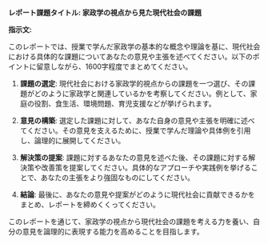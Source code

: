 **レポート課題タイトル: 家政学の視点から見た現代社会の課題**

**指示文:**

このレポートでは、授業で学んだ家政学の基本的な概念や理論を基に、現代社会における具体的な課題についてあなたの意見や主張を述べてください。以下のポイントに留意しながら、1600字程度でまとめてください。

1. **課題の選定**: 現代社会における家政学的視点からの課題を一つ選び、その課題がどのように家政学と関連しているかを考察してください。例として、家庭の役割、食生活、環境問題、育児支援などが挙げられます。

2. **意見の構築**: 選定した課題に対して、あなた自身の意見や主張を明確に述べてください。その意見を支えるために、授業で学んだ理論や具体例を引用し、論理的に展開してください。

3. **解決策の提案**: 課題に対するあなたの意見を述べた後、その課題に対する解決策や改善策を提案してください。具体的なアプローチや実践例を挙げることで、あなたの主張をより強固なものにしてください。

4. **結論**: 最後に、あなたの意見や提案がどのように現代社会に貢献できるかをまとめ、レポートを締めくくってください。

このレポートを通じて、家政学の視点から現代社会の課題を考える力を養い、自分の意見を論理的に表現する能力を高めることを目指します。